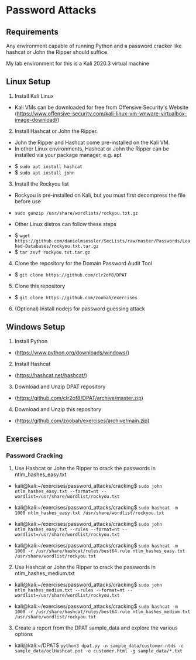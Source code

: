 # Password Attacks

## Requirements
Any environment capable of running Python and a password cracker like hashcat or John the Ripper should suffice.

My lab environment for this is a Kali 2020.3 virtual machine

## Linux Setup
1. Install Kali Linux
* Kali VMs can be downloaded for free from Offensive Security's Website (https://www.offensive-security.com/kali-linux-vm-vmware-virtualbox-image-download/)

2. Install Hashcat or John the Ripper.
* John the Ripper and Hashcat come pre-installed on the Kali VM.
* In other Linux environments, Hashcat or John the Ripper can be installed via your package manager, e.g. apt
- $ ```sudo apt install hashcat``` 
- $ ```sudo apt install john```

3. Install the Rockyou list

* Rockyou is pre-installed on Kali, but you must first decompress the file before use
- ```sudo gunzip /usr/share/wordlists/rockyou.txt.gz```
* Other Linux distros can follow these steps
- $ ```wget https://github.com/danielmiessler/SecLists/raw/master/Passwords/Leaked-Databases/rockyou.txt.tar.gz```
- $ ```tar zxvf rockyou.txt.tar.gz```

4. Clone the repository for the Domain Password Audit Tool

* $ ```git clone https://github.com/clr2of8/DPAT```

5. Clone this repository

* $ ```git clone https://github.com/zoobah/exercises```

6. (Optional) Install nodejs for password guessing attack

## Windows Setup

1. Install Python

* (https://www.python.org/downloads/windows/)

2. Install Hashcat

* (https://hashcat.net/hashcat/)

3. Download and Unzip DPAT repository

* (https://github.com/clr2of8/DPAT/archive/master.zip)

4. Download and Unzip this repository

* (https://github.com/zoobah/exercises/archive/main.zip)

## Exercises

### Password Cracking

1. Use Hashcat or John the Ripper to crack the passwords in ntlm_hashes_easy.txt

* kali@kali:~/exercises/password_attacks/cracking$ ```sudo john ntlm_hashes_easy.txt --format=nt --wordlist=/usr/share/wordlist/rockyou.txt```

* kali@kali:~/exercises/password_attacks/cracking$ ```sudo hashcat -m 1000 ntlm_hashes_easy.txt /usr/share/wordlist/rockyou.txt```

* kali@kali:~/exercises/password_attacks/cracking$ ```sudo john ntlm_hashes_easy.txt --rules --format=nt --wordlist=/usr/share/wordlist/rockyou.txt```

* kali@kali:~/exercises/password_attacks/cracking$ ```sudo hashcat -m 1000 -r /usr/share/hashcat/rules/best64.rule ntlm_hashes_easy.txt /usr/share/wordlist/rockyou.txt```

2. Use Hashcat or John the Ripper to crack the passwords in ntlm_hashes_medium.txt

* kali@kali:~/exercises/password_attacks/cracking$ ```sudo john ntlm_hashes_medium.txt --rules --format=nt --wordlist=/usr/share/wordlist/rockyou.txt```

* kali@kali:~/exercises/password_attacks/cracking$ ```sudo hashcat -m 1000 -r /usr/share/hashcat/rules/best64.rule ntlm_hashes_medium.txt /usr/share/wordlist/rockyou.txt```

3. Create a report from the DPAT sample_data and explore the various options

* kali@kali:~/DPAT$ ```python3 dpat.py -n sample_data/customer.ntds -c sample_data/oclHashcat.pot -o customer.html -g sample_data/*.txt```
